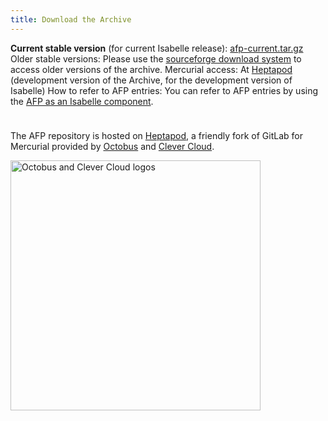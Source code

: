 ```yaml
---
title: Download the Archive
---
```


<tr><td class="head">
  <b>Current stable version</b> (for current Isabelle release):
</td></tr>
<tr></tr><td class="entry">
    <a href="release/afp-current.tar.gz">afp-current.tar.gz</a>
</td></tr>

<tr><td class="head">Older stable versions:</td></tr>
<tr><td class="entry">
  Please use the <a href="http://sourceforge.net/projects/afp/files/">
    sourceforge download system</a>
  to access older versions of the archive.
</td></tr>

<tr><td class="head">Mercurial access:</td></tr>

<tr><td class="entry">
  At <a href="https://foss.heptapod.net/isa-afp/afp-devel/">Heptapod</a>
  (development version of the Archive, for the development version of Isabelle)
</td></tr>

<tr><td class="head">How to refer to AFP entries:</td></tr>
<tr><td class="entry">
  You can refer to AFP entries by using the <a href="using.html">AFP as an Isabelle component</a>.</td></tr>

</tbody></table>

<div style="margin-top: 5ex;">
<p>
The AFP repository is hosted on <a href="https://foss.heptapod.net/">Heptapod</a>, a friendly fork of GitLab for Mercurial
provided by <a href="https://octobus.net">Octobus</a> and
<a href="https://www.clever-cloud.com/en/">Clever Cloud</a>.
</p>
<div>
  <img width=400 src="/images/octobus+clever.png" alt="Octobus and Clever Cloud logos" />
</div>
</div>
